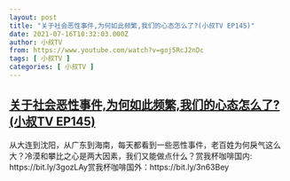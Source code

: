 ```yaml
---
layout: post
title: "关于社会恶性事件,为何如此频繁,我们的心态怎么了?(小叔TV EP145)"
date: 2021-07-16T10:32:03.000Z
author: 小叔TV
from: https://www.youtube.com/watch?v=goj5RcJ2nDc
tags: [ 小叔TV ]
categories: [ 小叔TV ]
---
```

<!--1626431523000-->
[关于社会恶性事件,为何如此频繁,我们的心态怎么了?(小叔TV EP145)](https://www.youtube.com/watch?v=goj5RcJ2nDc)
------

<div>
从大连到沈阳，从广东到海南，每天都看到一些恶性事件，老百姓为何戾气这么大？冷漠和攀比之心是两大因素，我们又能做点什么？赏我杯咖啡国内: https://bit.ly/3gozLAy赏我杯咖啡国外：https://bit.ly/3n63Bey
</div>
